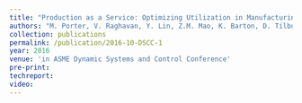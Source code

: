 ```yaml
---
title: "Production as a Service: Optimizing Utilization in Manufacturing Systems"
authors: "M. Porter, V. Raghavan, Y. Lin, Z.M. Mao, K. Barton, D. Tilbury"
collection: publications
permalink: /publication/2016-10-DSCC-1
year: 2016
venue: 'in ASME Dynamic Systems and Control Conference'
pre-print:
techreport:
video:
---
```

